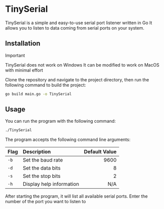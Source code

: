 # TinySerial

TinySerial is a simple and easy-to-use serial port listener written in Go
It allows you to listen to data coming from serial ports on your system.

## Installation

> [!IMPORTANT]
> TinySerial does not work on Windows
> It can be modified to work on MacOS with minimal effort

Clone the repository and navigate to the project directory, then run the following command to build the project:

```bash
go build main.go -o TinySerial
```

## Usage

You can run the program with the following command:

```bash
./TinySerial
```

The program accepts the following command line arguments:

| Flag | Description              | Default Value |
|:-----|:-------------------------|--------------:|
| `-b` | Set the baud rate        |          9600 |
| `-d` | Set the data bits        |             8 |
| `-s` | Set the stop bits        |             2 |
| `-h` | Display help information |           N/A |

After starting the program, it will list all available serial ports. Enter the number of the port you want to listen to